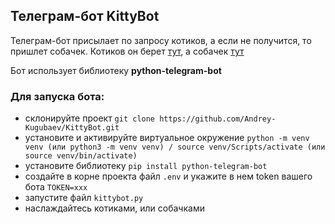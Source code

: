 ## **Телеграм-бот KittyBot**

Телеграм-бот присылает по запросу котиков, а если не получится, то пришлет собачек.
Котиков он берет [тут](https://thecatapi.com), а собачек [тут](https://thedogapi.com)

Бот использует библиотеку **python-telegram-bot**

### Для запуска бота:
- склонируйте проект
`git clone https://github.com/Andrey-Kugubaev/KittyBot.git`
- установите и активируйте виртуальное окружение
`python -m venv venv (или python3 -m venv venv) / source venv/Scripts/activate (или source venv/bin/activate)`
- установите библиотеку `pip install python-telegram-bot`
- создайте в корне проекта файл `.env` и укажите в нем token вашего бота `TOKEN=xxx`
- запустите файл `kittybot.py`
- наслаждайтесь котиками, или собачками